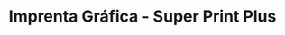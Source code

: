 ---
title: "Imprenta Gráfica - Super Print Plus"
url: /santa-tecla/imprenta-grafica-super-print-plus/
shop: copyshop
---